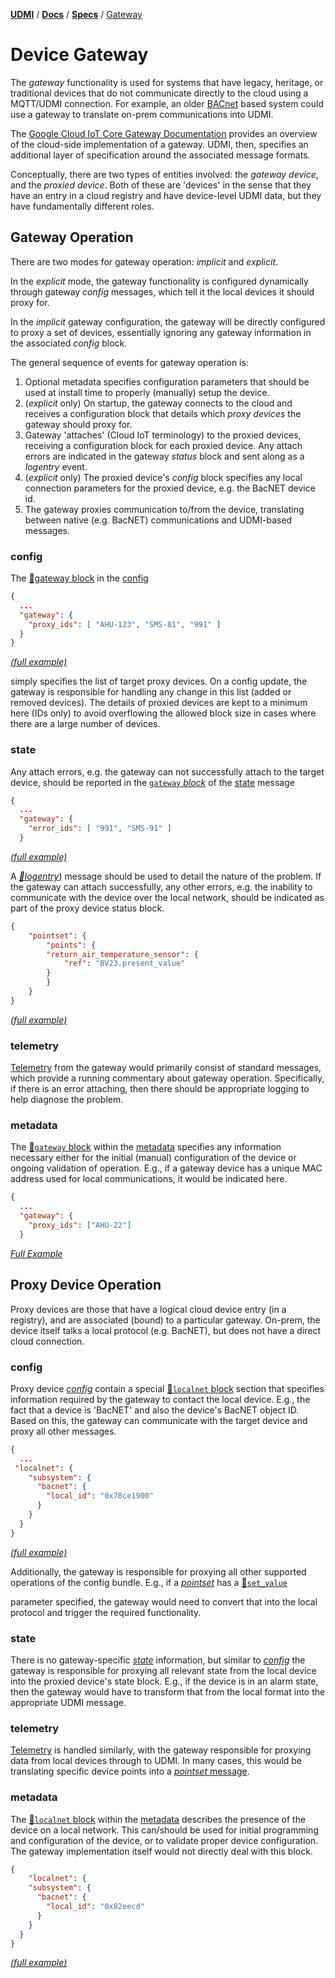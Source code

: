 [**UDMI**](../../) / [**Docs**](../) / [**Specs**](./)
/ [Gateway](#)

# Device Gateway

The _gateway_ functionality is used for systems that have legacy, heritage,
or traditional devices that do not communicate directly to the cloud using
a MQTT/UDMI connection. For example, an older [BACnet](http://www.bacnet.org/)
based system could use a gateway to translate on-prem communications into UDMI.

The
[Google Cloud IoT Core Gateway Documentation](https://cloud.google.com/iot/docs/how-tos/gateways)
provides an overview of the cloud-side implementation of a gateway. UDMI, then,
specifies an additional layer of specification around the associated
message formats.

Conceptually, there are two types of
entities involved: the _gateway device_, and the _proxied device_. Both of
these are 'devices' in the sense that they have an entry in a cloud registry
and have device-level UDMI data, but they have fundamentally different roles.

## Gateway Operation

There are two modes for gateway operation: _implicit_ and _explicit_. 

In the _explicit_ mode, the gateway functionality is configured dynamically through
gateway _config_ messages, which tell it the local devices it should proxy for. 

In the _implicit_ gateway configuration, the gateway will be directly
configured to proxy a set of devices, essentially ignoring any gateway
information in the associated _config_ block.

The general sequence of events for gateway operation is:
1. Optional metadata specifies configuration parameters that should be used
at install time to properly (manually) setup the device.
2. (_explicit_ only) On startup, the gateway connects to the cloud and receives
a configuration block that details which _proxy devices_ the gateway should proxy for.
4. Gateway 'attaches' (Cloud IoT terminology) to the proxied devices,
receiving a configuration block for each proxied device. Any attach errors are
indicated in the gateway _status_ block and sent along as a _logentry_ event.
5. (_explicit_ only) The proxied device's _config_ block specifies any local
connection parameters for the proxied device, e.g. the BacNET device id.
6. The gateway proxies communication to/from the device, translating between
native (e.g. BacNET) communications and UDMI-based messages.

### config

The [🧬gateway block](../../gencode/docs/config.html#gateway) in the [config](../messages/config.md)

```json
{
  ...
  "gateway": {
    "proxy_ids": [ "AHU-123", "SMS-81", "991" ]
  }
}
```
[_(full example)_](udmi/tests/config.tests/gateway.json)

simply specifies the list of target proxy devices.
On a config update, the gateway is responsible for handling any change in
this list (added or removed devices). The details of proxied devices are
kept to a minimum here (IDs only) to avoid overflowing the allowed block
size in cases where there are a large number of devices.

### state

Any attach errors, e.g. the gateway can not successfully attach to the target
device, should be reported in the [`gateway` _block_](state.html#gateway) of the [state](../messages/state.md) message

```json
{
  ...
  "gateway": {
    "error_ids": [ "991", "SMS-91" ]
  }
```
[_(full example)_](../../tests/state.tests/gateway.json)

A [_🧬logentry_](../../gencode/docs/event_system.html#logentries)) message should be used to detail
the nature of the problem. If the gateway can attach successfully, any other errors, e.g. the
inability to communicate with the device over the local network, should be indicated as part of the
proxy device status block.
```json
{
    "pointset": {
        "points": {
        "return_air_temperature_sensor": {
            "ref": "BV23.present_value"
        }
        }
    }
}
```
[_(full example)_](../../tests/state.tests/gateway.json)

### telemetry

[Telemetry](../messages/event.md) from the gateway would primarily consist of standard messages,
which provide a running commentary about gateway operation. Specifically, if there is an error
attaching, then there should be appropriate logging to help diagnose the problem.

### metadata

The [🧬`gateway` block](../../gencode/docs/metadata.html#gateway) within the [metadata](metadata.md)
specifies any information necessary either for the initial (manual) configuration of the device or
ongoing validation of operation. E.g., if a gateway device has a unique MAC address used for local
communications, it would be indicated here.
```json
{
  ...
  "gateway": {
    "proxy_ids": ["AHU-22"]
  }
```
[_Full Example_](../../tests/metadata.tests/gateway.json) 

## Proxy Device Operation

Proxy devices are those that have a logical cloud device entry (in a registry),
and are associated (bound) to a particular gateway. On-prem, the device
itself talks a local protocol (e.g. BacNET), but does not have a direct
cloud connection.

### config

Proxy device [_config_](../messages/config.md) contain a special
[🧬`localnet` block](../../gencode/docs/config.html#localnet) section that
specifies information required by the gateway to contact the local device.
E.g., the fact that a device is 'BacNET' and also the device's BacNET object
ID. Based on this, the gateway can communicate with the target device and proxy
all other messages.
```json
{
  ...
 "localnet": {
    "subsystem": {
      "bacnet": {
        "local_id": "0x78ce1900"
      }
    }
  }
}
```
[_(full example)_](../../tests/config.tests/proxy.json) 


Additionally, the gateway is responsible for proxying all other supported operations of the config
bundle. E.g., if a [_pointset_](../messages/pointset.md) has a
[🧬`set_value`](../../gencode/docs/config.html#pointset_points_pattern1_set_value) 

parameter specified, the gateway would need to convert that into the local protocol
and trigger the required functionality.

### state

There is no gateway-specific [_state_](../messages/state.md) information, but similar to
[_config_](../messages/config.md) the gateway is responsible for proxying all relevant state from
the local device into the proxied device's state block. E.g., if the device is in an alarm state,
then the gateway would have to transform that from the local format into the appropriate UDMI
message.

### telemetry

[Telemetry](../messages/telemetry.md) is handled similarly, with the gateway responsible for
proxying data from local devices through to UDMI. In many cases, this would be translating specific
device points into a [_pointset_ message](../../tests/event_pointset.tests/example.json).

### metadata
The [🧬`localnet` block](../../gencode/docs/metadata.html#localnet) within the [metadata](metadata.md)
describes the presence of the device on a local network. This can/should be used for initial
programming and configuration of the device, or to validate proper device configuration. The gateway
implementation itself would not directly deal with this block.

```json
{
    "localnet": {
    "subsystem": {
      "bacnet": {
        "local_id": "0x82eecd"
      }
    }
  }
}
```
[_(full example)_](../../tests/metadata.tests/proxy.json)